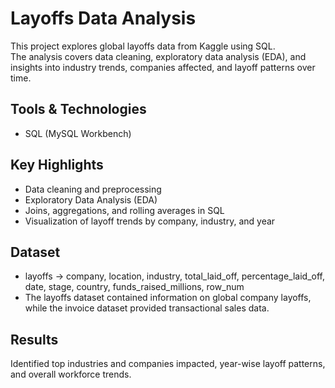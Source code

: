# Layoffs Data Analysis  

This project explores global layoffs data from Kaggle using SQL.  
The analysis covers data cleaning, exploratory data analysis (EDA), and insights into industry trends, companies affected, and layoff patterns over time.  

## Tools & Technologies  
- SQL (MySQL Workbench)  

## Key Highlights  
- Data cleaning and preprocessing  
- Exploratory Data Analysis (EDA)  
- Joins, aggregations, and rolling averages in SQL  
- Visualization of layoff trends by company, industry, and year

## Dataset
- layoffs → company, location, industry, total_laid_off, percentage_laid_off, date, stage, country, funds_raised_millions, row_num
- The layoffs dataset contained information on global company layoffs, while the invoice dataset provided transactional sales data.

## Results  
Identified top industries and companies impacted, year-wise layoff patterns, and overall workforce trends.
